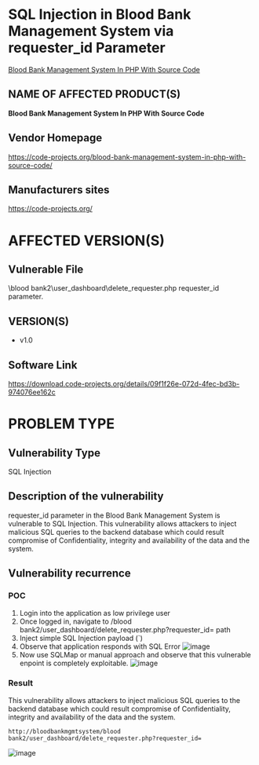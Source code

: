 # SQL Injection in Blood Bank Management System via requester_id Parameter

[Blood Bank Management System In PHP With Source Code](https://code-projects.org/blood-bank-management-system-in-php-with-source-code/)

## NAME OF AFFECTED PRODUCT(S)

**Blood Bank Management System In PHP With Source Code**

## Vendor Homepage

https://code-projects.org/blood-bank-management-system-in-php-with-source-code/

##  **Manufacturers sites**

https://code-projects.org/

# AFFECTED  VERSION(S)

## Vulnerable File

\blood bank2\user_dashboard\delete_requester.php requester_id parameter.

## VERSION(S)

-  v1.0

## Software Link

https://download.code-projects.org/details/09f1f26e-072d-4fec-bd3b-974076ee162c

# PROBLEM TYPE

## Vulnerability Type

SQL Injection

## **Description of the vulnerability**

requester_id parameter in the Blood Bank Management System is vulnerable to SQL Injection. This vulnerability allows attackers to inject malicious SQL queries to the backend database which could result compromise of Confidentiality, integrity and availability of the data and the system.


## **Vulnerability recurrence**

### **POC**
1. Login into the application as low privilege user
2. Once logged in, navigate to /blood bank2/user_dashboard/delete_requester.php?requester_id= path
3. Inject simple SQL Injection payload (`)
4. Observe that application responds with SQL Error
   ![image](https://github.com/user-attachments/assets/e14095cc-66b0-4c64-a230-18e71fe2db79)
5. Now use SQLMap or manual approach and observe that this vulnerable enpoint is completely exploitable.
   ![image](https://github.com/user-attachments/assets/778b16c5-ed98-44bb-bb45-12faf202a9b6)

### Result

This vulnerability allows attackers to inject malicious SQL queries to the backend database which could result compromise of Confidentiality, integrity and availability of the data and the system.
```
http://bloodbankmgmtsystem/blood bank2/user_dashboard/delete_requester.php?requester_id=
```
![image](https://github.com/user-attachments/assets/47d57f28-93d8-4059-a4f8-37e58f263253)


